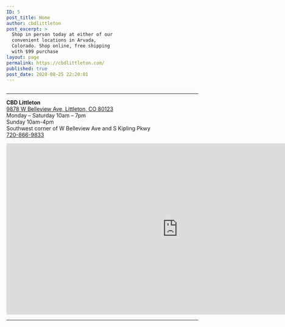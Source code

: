 ```yaml
---
ID: 5
post_title: Home
author: cbdlittleton
post_excerpt: >
  Shop in person today at either of our
  convenient locations in Arvada,
  Colorado. Shop online, free shipping
  with $99 purchase
layout: page
permalink: https://cbdlittleton.com/
published: true
post_date: 2020-08-25 22:20:01
---
```

<!-- wp:columns -->
<div class="wp-block-columns"><!-- wp:column -->
<div class="wp-block-column"><!-- wp:image {"id":373,"sizeSlug":"large","className":"is-style-rounded"} -->
<figure class="wp-block-image size-large is-style-rounded"><img src="https://cbdlittleton.com/wp-content/uploads/2020/09/cbd-littleton-frontCounter.jpg" alt="" class="wp-image-373"/></figure>
<!-- /wp:image --></div>
<!-- /wp:column -->

<!-- wp:column -->
<div class="wp-block-column"><!-- wp:buttons {"align":"center"} -->
<div class="wp-block-buttons aligncenter"><!-- wp:button -->
<div class="wp-block-button"><a class="wp-block-button__link"></a></div>
<!-- /wp:button --></div>
<!-- /wp:buttons --></div>
<!-- /wp:column --></div>
<!-- /wp:columns -->

<!-- wp:separator {"className":"is-style-wide"} -->
<hr class="wp-block-separator is-style-wide" id="locations"/>
<!-- /wp:separator -->

<!-- wp:columns -->
<div class="wp-block-columns"><!-- wp:column -->
<div class="wp-block-column"><!-- wp:paragraph -->
<p><strong>CBD Littleton</strong><br><a href="https://goo.gl/maps/n82b8KhtKeDEc5ML8">9878 W Belleview Ave, Littleton, CO 80123</a><br>Monday – Saturday 10am – 7pm<br>Sunday 10am-4pm<br>Southwest corner of W Belleview Ave and S Kipling Pkwy<br><a href="tel:+1-720-866-9833">720-866-9833</a></p>
<!-- /wp:paragraph -->

<!-- wp:html -->
<iframe src="https://www.google.com/maps/embed?pb=!1m14!1m8!1m3!1d12292.559092913925!2d-105.1082046!3d39.6240566!3m2!1i1024!2i768!4f13.1!3m3!1m2!1s0x0%3A0xb9a70bcc05c49a3f!2sCBD%20American%20Shaman%20of%20Littleton!5e0!3m2!1sen!2sus!4v1599277105150!5m2!1sen!2sus" width="900" height="450" frameborder="0" style="border:0;" allowfullscreen="" aria-hidden="false" tabindex="0"></iframe>
<!-- /wp:html --></div>
<!-- /wp:column --></div>
<!-- /wp:columns -->

<!-- wp:separator -->
<hr class="wp-block-separator"/>
<!-- /wp:separator -->
